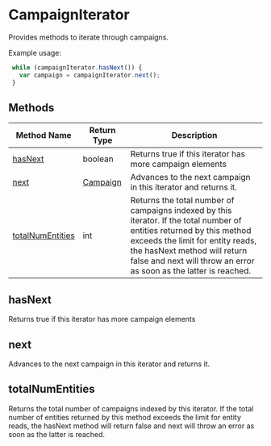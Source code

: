# CampaignIterator
Provides methods to iterate through campaigns.

Example usage:
```javascript
 while (campaignIterator.hasNext()) {
   var campaign = campaignIterator.next();
 }
```

## Methods
|Method Name|Return Type|Description|
|-|-|-
[hasNext](#hasnext)|boolean|Returns true if this iterator has more campaign elements <br />
[next](#next)|[Campaign](./Campaign)|Advances to the next campaign in this iterator and returns it.<br />
[totalNumEntities](#totalnumentities)|int|Returns the total number of campaigns indexed by this iterator. If the total number of  entities returned by this method exceeds the limit for entity reads, the hasNext method will return  false and next will throw an error as soon as the latter is reached.<br />

## <a name="hasnext"></a>hasNext
Returns true if this iterator has more campaign elements 


## <a name="next"></a>next
Advances to the next campaign in this iterator and returns it.


## <a name="totalnumentities"></a>totalNumEntities
Returns the total number of campaigns indexed by this iterator. If the total number of  entities returned by this method exceeds the limit for entity reads, the hasNext method will return  false and next will throw an error as soon as the latter is reached.


